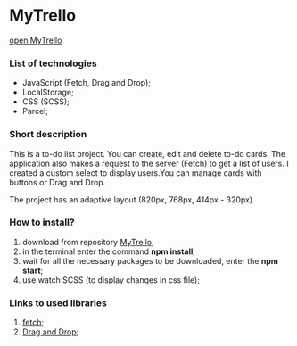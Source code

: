 # MyTrello

[open MyTrello](https://victoriarus.github.io/MyTrello/)

### List of technologies
- JavaScript (Fetch, Drag and Drop);
- LocalStorage;
- CSS (SCSS);
- Parcel;
### Short description

This is a to-do list project. You can create, edit and delete to-do cards. The application also makes a request to the server (Fetch) to get a list of users. I created a custom select to display users.You can manage cards with buttons or Drag and Drop.

The project has an adaptive layout (820px, 768px, 414px - 320px).

### How to install? 
1. download from repository [MyTrello](https://github.com/VictoriaRus/MyTrello.git);
2. in the terminal enter the command **npm install**;
3. wait for all the necessary packages to be downloaded, enter the **npm start**;
4. use watch SCSS (to display changes in css file);

### Links to used libraries
1. [fetch](https://developer.mozilla.org/ru/docs/Web/API/Fetch_API/Using_Fetch);
2. [Drag and Drop](https://developer.mozilla.org/en-US/docs/Web/API/HTML_Drag_and_Drop_API);